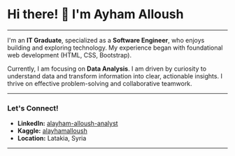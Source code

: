 # Hi there! 👋 I'm Ayham Alloush

---

I'm an **IT Graduate**, specialized as a **Software Engineer**, who enjoys building and exploring technology.
My experience began with foundational web development (HTML, CSS, Bootstrap).

Currently, I am focusing on **Data Analysis**. I am driven by curiosity to understand data and transform information into clear, actionable insights. I thrive on effective problem-solving and collaborative teamwork.

---

### Let's Connect!

* **LinkedIn:** [alayham-alloush-analyst](https://www.linkedin.com/in/alayham-alloush-analyst/)
* **Kaggle:** [alayhamalloush](https://www.kaggle.com/alayhamalloush)
* **Location:** Latakia, Syria

---
